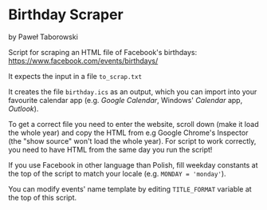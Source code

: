 # Birthday Scraper

by Paweł Taborowski

Script for scraping an HTML file of Facebook's birthdays: https://www.facebook.com/events/birthdays/

It expects the input in a file `to_scrap.txt`

It creates the file `birthday.ics` as an output, which you can import into your favourite calendar app
(e.g. *Google Calendar*, Windows' *Calendar* app, *Outlook*).

To get a correct file you need to enter the website, scroll down (make it load the whole year) and copy the HTML
from e.g Google Chrome's Inspector (the "show source" won't load the whole year). For script to work correctly,
you need to have HTML from the same day you run the script!

If you use Facebook in other language than Polish, fill weekday constants at the top of the script
to match your locale (e.g. `MONDAY = 'monday'`).

You can modify events' name template by editing `TITLE_FORMAT` variable at the top of this script.